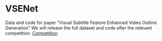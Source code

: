 # VSENet
Data and code for paper "Visual Subtitle Feature Enhanced Video Outline Generation"
We will release the full dataset and code after the relevant competition. 
[Competition](https://aistudio.baidu.com/aistudio/competition/detail/304/0/introduction)  


